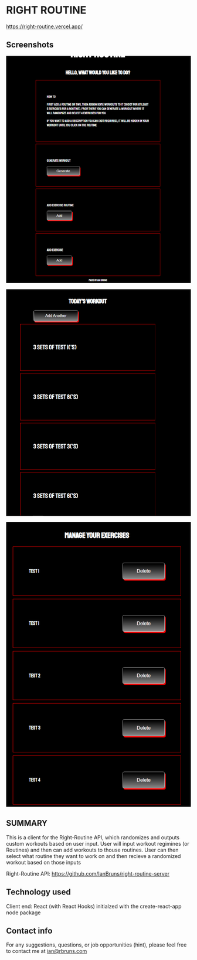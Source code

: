# RIGHT ROUTINE

https://right-routine.vercel.app/

## Screenshots

![Homepage](/src/images/home.png)

![Workout-list](/src/images/exercises.png)

![Manage-Workouts](/src/images/manage.png)

## SUMMARY

This is a client for the Right-Routine API, which randomizes and outputs
custom workouts based on user input.  User will input workout regimines
(or Routines) and then can add workouts to thouse routines.  User can then
select what routine they want to work on and then recieve a randomized workout
based on those inputs

Right-Routine API: https://github.com/IanBruns/right-routine-server

## Technology used

Client end: React (with React Hooks) initialzed with the create-react-app node package

## Contact info

For any suggestions, questions, or job opportunities (hint), please feel free to 
contact me at ian@rbruns.com